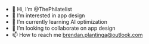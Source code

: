 - 👋 Hi, I’m @ThePhilatelist
- 👀 I’m interested in app design 
- 🌱 I’m currently learning AI optimization 
- 💞️ I’m looking to collaborate on app design
- 📫 How to reach me brendan.plantinga@outlook.com

<!---
ThePhilatelist/ThePhilatelist is a ✨ special ✨ repository because its `README.md` (this file) appears on your GitHub profile.
You can click the Preview link to take a look at your changes.
--->
